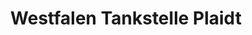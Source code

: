 ---
title: "Westfalen Tankstelle Plaidt"
url: /plaidt/westfalen-tankstelle-plaidt/
shop: Allgemein
---